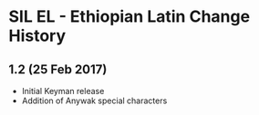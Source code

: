 SIL EL - Ethiopian Latin Change History
=======================================

1.2 (25 Feb 2017)
-----------------

* Initial Keyman release
* Addition of Anywak special characters